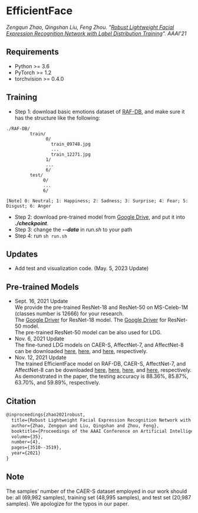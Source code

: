 # EfficientFace

*Zengqun Zhao, Qingshan Liu, Feng Zhou. "[Robust Lightweight Facial Expression Recognition Network with Label Distribution Training](https://drive.google.com/file/d/1yDpyQ1emZ8IObPNZt76ljeW98GP-Dw22/view?usp=sharing)". AAAI'21*

## Requirements

- Python >= 3.6
- PyTorch >= 1.2
- torchvision >= 0.4.0

## Training

- Step 1: download basic emotions dataset of [RAF-DB](http://www.whdeng.cn/raf/model1.html), and make sure it has the structure like the following:

```
./RAF-DB/
         train/
               0/
                 train_09748.jpg
                 ...
                 train_12271.jpg
               1/
               ...
               6/
         test/
              0/
              ...
              6/

[Note] 0: Neutral; 1: Happiness; 2: Sadness; 3: Surprise; 4: Fear; 5: Disgust; 6: Anger
```

- Step 2: download pre-trained model from [Google Drive](https://drive.google.com/file/d/1sRS8Vc96uWx_1BSi-y9uhc_dY7mSED6f/view?usp=sharing), and put it into ***./checkpoint***.
- Step 3: change the ***--data*** in *run.sh* to your path
- Step 4: run ``` sh run.sh ```

## Updates
- Add test and visualization code. (May. 5, 2023 Update)

## Pre-trained Models
- Sept. 16, 2021 Update\
We provide the pre-trained ResNet-18 and ResNet-50 on MS-Celeb-1M (classes number is 12666) for your research.  
The [Google Driver](https://drive.google.com/file/d/1dPCWFaa9xrs6nTVkweTJWyx9qGGdi3qe/view?usp=sharing) for ResNet-18 model. The [Google Driver](https://drive.google.com/file/d/1XweLvXPZPH53xj5Pklj5E3V9-LG9-pLD/view?usp=sharing) for ResNet-50 model.  
The pre-trained ResNet-50 model can be also used for LDG.  
- Nov. 6, 2021 Update\
The fine-tuned LDG models on CAER-S, AffectNet-7, and AffectNet-8 can be downloaded [here](https://drive.google.com/file/d/1tu4996A74PPyZYeUmS-d_9728dvlYDQw/view?usp=sharing), [here](https://drive.google.com/file/d/1FQ1nizEmQ_FxGbk7zzOa4Toe4lGPkAZO/view?usp=sharing), and [here](https://drive.google.com/file/d/16b-Y52Z89FMRysi-gjKNS9z6-rdcijU0/view?usp=sharing), respectively.
- Nov. 12, 2021 Update\
The trained EfficientFace model on RAF-DB, CAER-S, AffectNet-7, and AffectNet-8 can be downloaded [here](https://drive.google.com/file/d/1W_3JT2_c_2R18kPTUUfX5QvQM2km7APC/view?usp=sharing), [here](https://drive.google.com/file/d/1mhdhQUU-ROJNM9kKK_043doVTT2wI-Ua/view?usp=sharing), [here](https://drive.google.com/file/d/1nwerwDyDqC2ia1Eqa-S6lb2SipwL-hTs/view?usp=sharing), and [here](https://drive.google.com/file/d/16nay3FwOLjwNVFG4sKc2TSFwC2TUPNZ8/view?usp=sharing), respectively.
As demonstrated in the paper, the testing accuracy is 88.36\%, 85.87\%, 63.70\%, and 59.89\%, respectively.


## Citation

```txt
@inproceedings{zhao2021robust,
  title={Robust Lightweight Facial Expression Recognition Network with Label Distribution Training},
  author={Zhao, Zengqun and Liu, Qingshan and Zhou, Feng},
  booktitle={Proceedings of the AAAI Conference on Artificial Intelligence},
  volume={35},
  number={4},
  pages={3510--3519},
  year={2021}
}
```


## Note
The samples' number of the CAER-S dataset employed in our work should be: all (69,982 samples), training set (48,995 samples), and test set (20,987 samples). We apologize for the typos in our paper.
